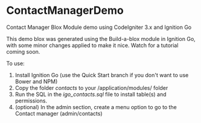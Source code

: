 # ContactManagerDemo
Contact Manager Blox Module demo using CodeIgniter 3.x and Ignition Go

This demo blox was generated using the Build-a-blox module in Ignition Go, with some minor changes applied to make it nice.  Watch for a tutorial coming soon.

To use:
1. Install Ignition Go (use the Quick Start branch if you don't want to use Bower and NPM)
2. Copy the folder *contacts* to your /application/modules/ folder
3. Run the SQL in the *igo_contacts.sql* file to install table(s) and permissions.
4. (optional) In the admin section, create a menu option to go to the Contact manager (admin/contacts)
